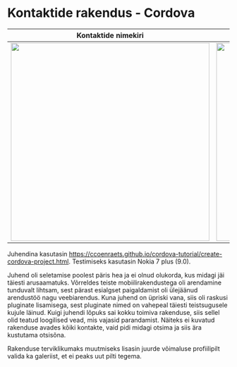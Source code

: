 # Kontaktide rakendus - Cordova

Kontaktide nimekiri                   |  Kontakti detailid
:------------------------------------:|:--------------------------------------:
<img src="https://i.imgur.com/1CxZt6y.png" height="450">  |  <img src="https://i.imgur.com/2q14saF.png" height="450">

Juhendina kasutasin https://ccoenraets.github.io/cordova-tutorial/create-cordova-project.html. Testimiseks kasutasin Nokia 7 plus (9.0).

Juhend oli seletamise poolest päris hea ja ei olnud olukorda, kus midagi jäi täiesti arusaamatuks. Võrreldes teiste mobiilirakendustega oli arendamine tunduvalt lihtsam, sest pärast esialgset paigaldamist oli ülejäänud arendustöö nagu veebiarendus. Kuna juhend on üpriski vana, siis oli raskusi pluginate lisamisega, sest pluginate nimed on vahepeal täiesti teistsugusele kujule läinud. Kuigi juhendi lõpuks sai kokku toimiva rakenduse, siis sellel olid teatud loogilised vead, mis vajasid parandamist. Näiteks ei kuvatud rakenduse avades kõiki kontakte, vaid pidi midagi otsima ja siis ära kustutama otsisõna.

Rakenduse terviklikumaks muutmiseks lisasin juurde võimaluse profiilipilt valida ka galeriist, et ei peaks uut pilti tegema.
